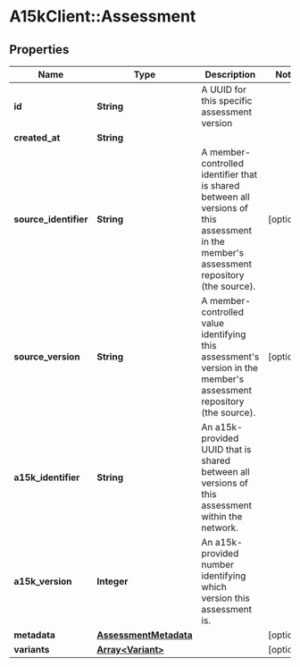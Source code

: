 # A15kClient::Assessment

## Properties
Name | Type | Description | Notes
------------ | ------------- | ------------- | -------------
**id** | **String** | A UUID for this specific assessment version | 
**created_at** | **String** |  | 
**source_identifier** | **String** | A member-controlled identifier that is shared between all versions of this assessment in the member&#39;s assessment repository (the source). | [optional] 
**source_version** | **String** | A member-controlled value identifying this assessment&#39;s version in the member&#39;s assessment repository (the source). | [optional] 
**a15k_identifier** | **String** | An a15k-provided UUID that is shared between all versions of this assessment within the network. | 
**a15k_version** | **Integer** | An a15k-provided number identifying which version this assessment is. | 
**metadata** | [**AssessmentMetadata**](AssessmentMetadata.md) |  | [optional] 
**variants** | [**Array&lt;Variant&gt;**](Variant.md) |  | [optional] 


